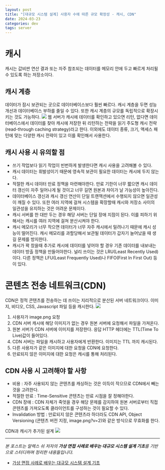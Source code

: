 ```yaml
---
layout: post
title: "[대규모 시스템 설계] 사용자 수에 따른 규모 확장성 - 캐시, CDN"
date: 2024-03-23
categories: dev
tags: server
---
```


# 캐시

캐시는 값비싼 연산 결과 또는 자주 참조되는 데이터를 메모리 안에 두고 빠르게 처리될 수 있도록 하는 저장소이다.

## 캐시 계층

데이터가 잠시 보관되는 곳으로 데이터베이스보다 훨씬 빠르다. 캐시 계층을 두면 성능 개선과 데이터베이스 부하를 줄일 수 있다. 또한 캐시 계층의 규모를 독립적으로 확장시키는 것도 가능하다.
![](https://velog.velcdn.com/images/naljajm/post/e4574b72-c4b2-4b38-983e-e21560d6b627/image.png)
웹 서버가 캐시에 데이터를 확인하고 있으면 리턴, 없다면 데이터베이스에서 데이터를 찾아 캐시에 저장한 뒤 리턴하는 전략을 읽기 주도형 캐시 전략(read-through caching strategy)라고 한다.
이외에도 데이터 종류, 크기, 액세스 패턴에 맞는 다양한 캐시 전략이 있고 이를 확인해서 사용한다.

## 캐시 사용 시 유의할 점

- 쓰기 작업보다 읽기 작업이 빈번하게 발생한다면 캐시 사용을 고려해볼 수 있다.
- 캐시 데이터는 휘발성이기 때문에 영속적 보관이 필요한 데이터는 캐시에 두지 않는다.
- 적절한 캐시 데이터 만료 정책을 마련해야한다. 만료 기한이 너무 짧으면 캐시 데이터 갱신이 자주 일어나게 될 것이고 너무 길면 원본과 차이가 날 가능성이 높아진다.
- 데이터베이스 갱신과 캐시 갱신 연산이 단일 트랜잭션에서 수행되지 않으면 일관성이 깨질 수 있다. 또한 여러 지역에 걸쳐 시스템을 확장할때 캐시와 저장소 사이의 일관성을 유지하는 것은 어려운 문제이다.
- 캐시 서버를 한 대만 두는 경우 해당 서버는 단일 장애 지점이 된다. 이를 피하기 위해서는 캐시를 여러 지역에 걸쳐 분산시켜야 한다.
- 캐시 메모리가 너무 작으면 데이터가 너무 자주 캐시에서 밀려나기 때문에 캐시 성능이 떨어진다. 캐시 메모리를 과할당해서 보관될 데이터가 갑자기 늘어났을 때 생길 문제를 방지한다.
- 캐시가 꽉 찼을때 추가로 캐시에 데이터를 넣어야 할 경우 기존 데이터를 내보내는 데이터 방출 정책을 만들어야한다. 널리 쓰이는 것은 LRU(Least Recently Used) 이다. 다른 정책은 LFU(Least Frequently Used)나 FIFO(First In First Out) 등이 있다.

# 콘텐츠 전송 네트워크(CDN)

CDN은 정적 콘텐츠를 전송하는 데 쓰이는 지리적으로 분산된 서버 네트워크이다. 이미지, 비디오, CSS, Javascript 파일 등을 캐시한다.
![](https://velog.velcdn.com/images/naljajm/post/bdff238d-8074-48b7-8c05-a2d660f14b2b/image.png)

1. 사용자가 image.png 요청
2. CDN 서버 캐시에 해당 이미지가 없는 경우 원본 서버에 요청해서 파일을 가져온다.
3. 원본 서버가 CDN 서버에 이미지를 저장한다. 응답 HTTP 헤더에는 TTL(Time To Live)값이 들어있다.
4. CDN 서버는 파일을 캐시하고 사용자에게 반환한다. 이미지는 TTL 까지 캐시된다.
5. 다른 사용자가 같은 이미지에 대한 요청을 CDN에 요청한다.
6. 만료되지 않은 이미지에 대한 요청은 캐시를 통해 처리된다.

## CDN 사용 시 고려해야 할 사항

- 비용 : 자주 사용되지 않는 콘텐츠를 캐싱하는 것은 이득이 작으므로 CDN에서 빼는 것을 고려한다.
- 적절한 만료 : Time-Sensitive 콘텐츠는 만료 시점을 잘 정해야한다.
- CDN 장애 : CDN 자체가 죽엇을 경우 해당 문제를 감지하여 원본 서버로부터 직접 콘텐츠를 가져오도록 클라이언트를 구성하는 것이 필요할 수 있다.
- Invalidation 방법 : 만료되지 않은 콘텐츠라 하더라도 CDN API, Object Versioning (콘텐츠 버전 지정, image.png?v=2)와 같은 방식으로 무효화를 한다.

CDN과 캐시가 추가된 설계
![](https://velog.velcdn.com/images/naljajm/post/6c4197ed-7ee2-4263-9f04-53e805bec5db/image.png)

---

_본 포스트는 알렉스 쉬 저자의 **가상 면접 사례로 배우는 대규모 시스템 설계 기초**를 기반으로 스터디하며 정리한 내용들입니다._

- [가상 면접 사례로 배우는 대규모 시스템 설계 기초](https://m.yes24.com/Goods/Detail/102819435)
